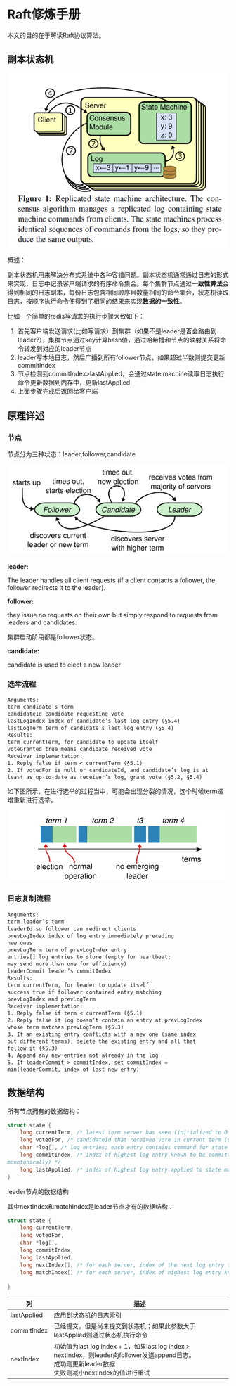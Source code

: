 # Raft修炼手册

本文的目的在于解读Raft协议算法。

## 副本状态机

![image-20200809115026424](images\image-20200809115026424.png)

概述：

副本状态机用来解决分布式系统中各种容错问题。副本状态机通常通过日志的形式来实现，日志中记录客户端请求的有序命令集合。每个集群节点通过**一致性算法**会得到相同的日志副本，每份日志包含相同顺序且数量相同的命令集合，状态机读取日志，按顺序执行命令便得到了相同的结果来实现**数据的一致性**。

比如一个简单的redis写请求的执行步骤大致如下：

1. 首先客户端发送请求(比如写请求）到集群（如果不是leader是否会路由到leader?），集群节点通过key计算hash值，通过哈希槽和节点的映射关系将命令转发到对应的leader节点
2. leader写本地日志，然后广播到所有follower节点，如果超过半数则提交更新commitIndex
3. 节点检测到commitIndex>lastApplied，会通过state machine读取日志执行命令更新数据到内存中，更新lastApplied
4. 上面步骤完成后返回给客户端

## 原理详述

### 节点

节点分为三种状态：leader,follower,candidate

![image-20200809173837870](images\image-20200809173837870.png)

**leader:**

The leader handles all client requests (if a client contacts a follower, the follower redirects it to the leader).

**follower:**

they issue no requests on their own but simply respond to requests from leaders and candidates.

集群启动阶段都是follower状态。

**candidate:**

candidate is used to elect a new leader

### 选举流程



```
Arguments:
term candidate’s term
candidateId candidate requesting vote
lastLogIndex index of candidate’s last log entry (§5.4)
lastLogTerm term of candidate’s last log entry (§5.4)
Results:
term currentTerm, for candidate to update itself
voteGranted true means candidate received vote
Receiver implementation:
1. Reply false if term < currentTerm (§5.1)
2. If votedFor is null or candidateId, and candidate’s log is at
least as up-to-date as receiver’s log, grant vote (§5.2, §5.4)
```

如下图所示，在进行选举的过程当中，可能会出现分裂的情况，这个时候term递增重新进行选举。

![image-20200809174225131](images\image-20200809174225131.png)



### 日志复制流程

```
Arguments:
term leader’s term
leaderId so follower can redirect clients
prevLogIndex index of log entry immediately preceding
new ones
prevLogTerm term of prevLogIndex entry
entries[] log entries to store (empty for heartbeat;
may send more than one for efficiency)
leaderCommit leader’s commitIndex
Results:
term currentTerm, for leader to update itself
success true if follower contained entry matching
prevLogIndex and prevLogTerm
Receiver implementation:
1. Reply false if term < currentTerm (§5.1)
2. Reply false if log doesn’t contain an entry at prevLogIndex
whose term matches prevLogTerm (§5.3)
3. If an existing entry conflicts with a new one (same index
but different terms), delete the existing entry and all that
follow it (§5.3)
4. Append any new entries not already in the log
5. If leaderCommit > commitIndex, set commitIndex =
min(leaderCommit, index of last new entry)
```



## 数据结构

所有节点拥有的数据结构：

```c
struct state {
	long currentTerm, /* latest term server has seen (initialized to 0 on first boot, increases monotonically) */
	long votedFor, /* candidateId that received vote in current term (or null if none) */
	char *log[], /* log entries; each entry contains command for state machine, and term when entry was received by leader (first index is 1) */
	long commitIndex, /* index of highest log entry known to be committed (initialized to 0, increases
monotonically) */
	long lastApplied, /* index of highest log entry applied to state machine (initialized to 0, increases monotonically) */
}
```

leader节点的数据结构

其中nextIndex和matchIndex是leader节点才有的数据结构：

```c
struct state {
    long currentTerm,
    long votedFor,
    char *log[],
    long commitIndex,
    long lastApplied,
    long nextIndex[], /* for each server, index of the next log entry to send to that server (initialized to leader last log index + 1) */
	long matchIndex[] /* for each server, index of highest log entry known to be replicated on server (initialized to 0, increases monotonically) */
    
}
```



| 列          | 描述                                                         |
| ----------- | ------------------------------------------------------------ |
| lastApplied | 应用到状态机的日志索引                                       |
| commitIndex | 已经提交，但是尚未提交到状态机；如果此参数大于lastApplied则通过状态机执行命令 |
| nextIndex   | 初始值为last log index + 1，如果last log index > nextIndex，则leader向follower发送append日志。<br>成功则更新leader数据<br>失败则减小nextIndex的值进行重试 |


